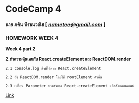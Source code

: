 # CodeCamp 4

### นาย ภคิน พีรธนวณิช  [ *nametee@gmail.com* ]
### HOMEWORK WEEK 4

**Week 4 part 2** 

**2.ทำความคุ้นเคยกับ React.createElement และ ReactDOM.render**

	2.1 console.log สิ่งที่ได้จาก React.createElement

	2.2 สั่ง ReactDOM.render โดยใช้ rootElement ตัวอื่น

	2.3 เปลี่ยน Parameter บางตัวของ React.createElement แล้วสังเกตผลลัพธ์
 [Link](https://docs.google.com/presentation/d/1BeUOAMK6JXIS7EGssoFaD43qTD87tA3BlAfJfPmSR5A/edit#slide=id.g742d639642_1_74)
 